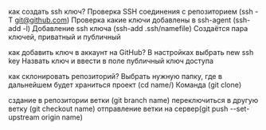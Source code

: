 как создать ssh ключ?
Проверка SSH соединения с репозиторием (ssh -T git@github.com)
Проверка какие ключи добавлены в ssh-agent (ssh-add -l)
Добавление ssh ключа (ssh-add .ssh/namefile)
Создаётся пара ключей, приватный и публичный

как добавить ключ в аккаунт на GitHub?
В настройках выбрать new ssh key
Назвать ключ и ввести в поле публичный ключ доступа

как склонировать репозиторий?
Выбрать нужную папку, где в дальнейшем будет храниться проект (cd name/)
Команда (git clone)

сздание в репозитории ветки (git branch name)
переключиться в другую ветку (git checkout name)
отправление ветки на сервер(git push --set-upstream origin name) 